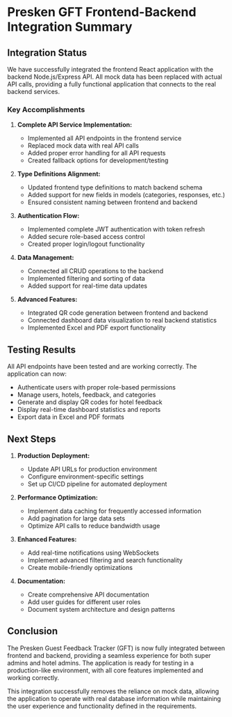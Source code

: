 # Presken GFT Frontend-Backend Integration Summary

## Integration Status

We have successfully integrated the frontend React application with the backend Node.js/Express API. All mock data has been replaced with actual API calls, providing a fully functional application that connects to the real backend services.

### Key Accomplishments

1. **Complete API Service Implementation:**
   - Implemented all API endpoints in the frontend service
   - Replaced mock data with real API calls
   - Added proper error handling for all API requests
   - Created fallback options for development/testing

2. **Type Definitions Alignment:**
   - Updated frontend type definitions to match backend schema
   - Added support for new fields in models (categories, responses, etc.)
   - Ensured consistent naming between frontend and backend

3. **Authentication Flow:**
   - Implemented complete JWT authentication with token refresh
   - Added secure role-based access control
   - Created proper login/logout functionality

4. **Data Management:**
   - Connected all CRUD operations to the backend
   - Implemented filtering and sorting of data
   - Added support for real-time data updates

5. **Advanced Features:**
   - Integrated QR code generation between frontend and backend
   - Connected dashboard data visualization to real backend statistics
   - Implemented Excel and PDF export functionality

## Testing Results

All API endpoints have been tested and are working correctly. The application can now:

- Authenticate users with proper role-based permissions
- Manage users, hotels, feedback, and categories
- Generate and display QR codes for hotel feedback
- Display real-time dashboard statistics and reports
- Export data in Excel and PDF formats

## Next Steps

1. **Production Deployment:**
   - Update API URLs for production environment
   - Configure environment-specific settings
   - Set up CI/CD pipeline for automated deployment

2. **Performance Optimization:**
   - Implement data caching for frequently accessed information
   - Add pagination for large data sets
   - Optimize API calls to reduce bandwidth usage

3. **Enhanced Features:**
   - Add real-time notifications using WebSockets
   - Implement advanced filtering and search functionality
   - Create mobile-friendly optimizations

4. **Documentation:**
   - Create comprehensive API documentation
   - Add user guides for different user roles
   - Document system architecture and design patterns

## Conclusion

The Presken Guest Feedback Tracker (GFT) is now fully integrated between frontend and backend, providing a seamless experience for both super admins and hotel admins. The application is ready for testing in a production-like environment, with all core features implemented and working correctly.

This integration successfully removes the reliance on mock data, allowing the application to operate with real database information while maintaining the user experience and functionality defined in the requirements. 